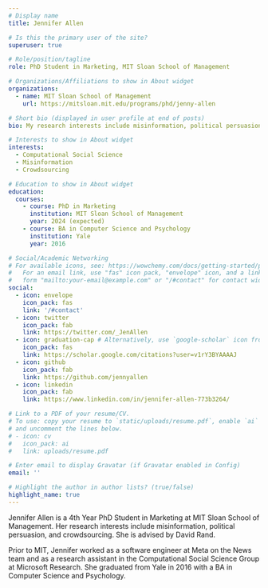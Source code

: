 ```yaml
---
# Display name
title: Jennifer Allen

# Is this the primary user of the site?
superuser: true

# Role/position/tagline
role: PhD Student in Marketing, MIT Sloan School of Management

# Organizations/Affiliations to show in About widget
organizations:
  - name: MIT Sloan School of Management
    url: https://mitsloan.mit.edu/programs/phd/jenny-allen

# Short bio (displayed in user profile at end of posts)
bio: My research interests include misinformation, political persuasion, and crowdsourcing. 

# Interests to show in About widget
interests:
  - Computational Social Science
  - Misinformation
  - Crowdsourcing

# Education to show in About widget
education:
  courses:
    - course: PhD in Marketing
      institution: MIT Sloan School of Management
      year: 2024 (expected)
    - course: BA in Computer Science and Psychology
      institution: Yale
      year: 2016

# Social/Academic Networking
# For available icons, see: https://wowchemy.com/docs/getting-started/page-builder/#icons
#   For an email link, use "fas" icon pack, "envelope" icon, and a link in the
#   form "mailto:your-email@example.com" or "/#contact" for contact widget.
social:
  - icon: envelope
    icon_pack: fas
    link: '/#contact'
  - icon: twitter
    icon_pack: fab
    link: https://twitter.com/_JenAllen
  - icon: graduation-cap # Alternatively, use `google-scholar` icon from `ai` icon pack
    icon_pack: fas
    link: https://scholar.google.com/citations?user=v1rY3BYAAAAJ
  - icon: github
    icon_pack: fab
    link: https://github.com/jennyallen
  - icon: linkedin
    icon_pack: fab
    link: https://www.linkedin.com/in/jennifer-allen-773b3264/

# Link to a PDF of your resume/CV.
# To use: copy your resume to `static/uploads/resume.pdf`, enable `ai` icons in `params.toml`,
# and uncomment the lines below.
# - icon: cv
#   icon_pack: ai
#   link: uploads/resume.pdf

# Enter email to display Gravatar (if Gravatar enabled in Config)
email: ''

# Highlight the author in author lists? (true/false)
highlight_name: true
---
```


Jennifer Allen is a 4th Year PhD Student in Marketing at MIT Sloan School of Management. Her research interests include misinformation, political persuasion, and crowdsourcing. She is advised by David Rand. 

Prior to MIT, Jennifer worked as a software engineer at Meta on the News team and as a research assistant in the Computational Social Science Group at Microsoft Research. She graduated from Yale in 2016 with a BA in Computer Science and Psychology.  


